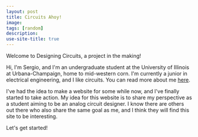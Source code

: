 ```yaml
---
layout: post
title: Circuits Ahoy!
image:
tags: [random]
description:
use-site-title: true
---
```


Welcome to Designing Circuits, a project in the making!

Hi, I'm Sergio, and I'm an undergraduate student at the University of Illinois at Urbana-Champaign, home to mid-western corn.
I'm currently a junior in electrical engineering, and I like circuits. You can read more about me [here](/aboutme/).

I've had the idea to make a website for some while now, and I've finally started to take action.
My idea for this website is to share my perspective as a student aiming to be an analog circuit designer.
I know there are others out there who also share the same goal as me, and I think they will find
this site to be interesting.

Let's get started!
